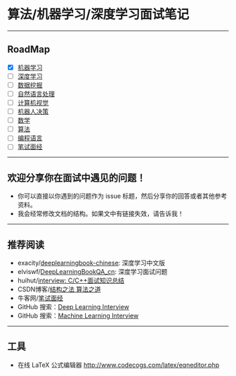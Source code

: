 ﻿# 算法/机器学习/深度学习面试笔记

------

## RoadMap

* [x] [机器学习](./A-机器学习)
* [ ] [深度学习](./B-深度学习)
* [ ] [数据挖掘](./C-数据挖掘)
* [ ] [自然语言处理](./D-自然语言处理)
* [ ] [计算机视觉](./E-计算机视觉)
* [ ] [机器人决策](./F-机器人决策)
* [ ] [数学](./G-数学)
* [ ] [算法](./H-算法)
* [ ] [编程语言](./I-编程语言)
* [ ] [笔试面经](./J-笔试面经)

------

## 欢迎分享你在面试中遇见的问题！

* 你可以直接以你遇到的问题作为 issue 标题，然后分享你的回答或者其他参考资料。
* 我会经常修改文档的结构。如果文中有链接失效，请告诉我！

------

## 推荐阅读

* exacity/[deeplearningbook-chinese](https://github.com/exacity/deeplearningbook-chinese): 深度学习中文版 
* elviswf/[DeepLearningBookQA_cn](https://github.com/elviswf/DeepLearningBookQA_cn): 深度学习面试问题
* huihut/[interview: C/C++面试知识总结](https://github.com/huihut/interview) 
* CSDN博客/[结构之法 算法之道](https://blog.csdn.net/v_july_v)
* 牛客网/[笔试面经](https://www.nowcoder.com/discuss?type=2&order=0)
* GitHub 搜索：[Deep Learning Interview](https://github.com/search?q=deep+learning+interview)
* GitHub 搜索：[Machine Learning Interview](https://github.com/search?q=machine+learning+interview)

------

## 工具

* 在线 LaTeX 公式编辑器 http://www.codecogs.com/latex/eqneditor.php
